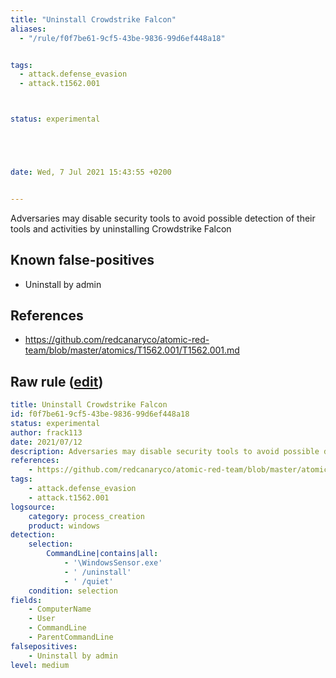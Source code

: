 ```yaml
---
title: "Uninstall Crowdstrike Falcon"
aliases:
  - "/rule/f0f7be61-9cf5-43be-9836-99d6ef448a18"


tags:
  - attack.defense_evasion
  - attack.t1562.001



status: experimental





date: Wed, 7 Jul 2021 15:43:55 +0200


---
```


Adversaries may disable security tools to avoid possible detection of their tools and activities by uninstalling Crowdstrike Falcon

<!--more-->


## Known false-positives

* Uninstall by admin



## References

* https://github.com/redcanaryco/atomic-red-team/blob/master/atomics/T1562.001/T1562.001.md


## Raw rule ([edit](https://github.com/SigmaHQ/sigma/edit/master/rules/windows/process_creation/proc_creation_win_uninstall_crowdstrike_falcon.yml))
```yaml
title: Uninstall Crowdstrike Falcon
id: f0f7be61-9cf5-43be-9836-99d6ef448a18
status: experimental
author: frack113
date: 2021/07/12
description: Adversaries may disable security tools to avoid possible detection of their tools and activities by uninstalling Crowdstrike Falcon
references:
    - https://github.com/redcanaryco/atomic-red-team/blob/master/atomics/T1562.001/T1562.001.md
tags:
    - attack.defense_evasion
    - attack.t1562.001
logsource:
    category: process_creation
    product: windows
detection:
    selection:
        CommandLine|contains|all:
            - '\WindowsSensor.exe'
            - ' /uninstall'
            - ' /quiet'
    condition: selection 
fields:
    - ComputerName
    - User
    - CommandLine
    - ParentCommandLine
falsepositives:
    - Uninstall by admin
level: medium

```
